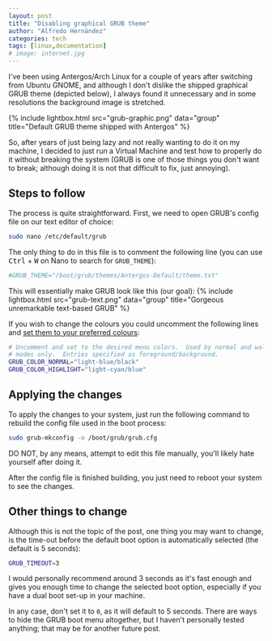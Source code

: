 ```yaml
---
layout: post
title: "Disabling graphical GRUB theme"
author: "Alfredo Hernández"
categories: tech
tags: [linux,documentation]
# image: internet.jpg
---
```


I've been using Antergos/Arch Linux for a couple of years after switching from Ubuntu GNOME, and although I don't dislike the shipped graphical GRUB theme (depicted below), I always found it unnecessary and in some resolutions the background image is stretched.

{% include lightbox.html src="grub-graphic.png" data="group" title="Default GRUB theme shipped with Antergos" %}

So, after years of just being lazy and not really wanting to do it on my machine, I decided to just run a Virtual Machine and test how to properly do it without breaking the system (GRUB is one of those things you don't want to break; although doing it is not that difficult to fix, just annoying).

## Steps to follow
The process is quite straightforward. First, we need to open GRUB's config file on our text editor of choice:
```bash
sudo nano /etc/default/grub
```
The only thing to do in this file is to comment the following line (you can use <kbd>Ctrl</kbd> + <kbd>W</kbd> on Nano to search for `GRUB_THEME`):
```bash
#GRUB_THEME="/boot/grub/themes/Antergos-Default/theme.txt"
```
This will essentially make GRUB look like this (our goal):
{% include lightbox.html src="grub-text.png" data="group" title="Gorgeous unremarkable text-based GRUB" %}


If you wish to change the colours you could uncomment the following lines and [set them to your preferred colours](https://www.gnu.org/software/grub/manual/legacy/color.html):
```bash
# Uncomment and set to the desired menu colors.  Used by normal and wallpaper
# modes only.  Entries specified as foreground/background.
GRUB_COLOR_NORMAL="light-blue/black"
GRUB_COLOR_HIGHLIGHT="light-cyan/blue"
```

## Applying the changes

To apply the changes to your system, just run the following command to rebuild the config file used in the boot process:
```bash
sudo grub-mkconfig -o /boot/grub/grub.cfg
```
DO NOT, by any means, attempt to edit this file manually, you'll likely hate yourself after doing it.

After the config file is finished building, you just need to reboot your system to see the changes.

## Other things to change
Although this is not the topic of the post, one thing you may want to change, is the time-out before the default boot option is automatically selected (the default is 5 seconds):
```bash
GRUB_TIMEOUT=3
```
I would personally recommend around 3 seconds as it's fast enough and gives you enough time to change the selected boot option, especially if you have a dual boot set-up in your machine.

In any case, don't set it to `0`, as it will default to 5 seconds. There are ways to hide the GRUB boot menu altogether, but I haven't personally tested anything; that may be for another future post.
